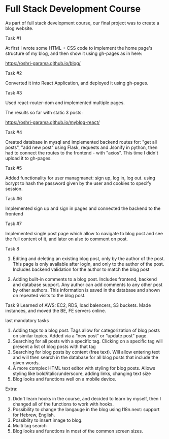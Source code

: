 # Full Stack Development Course


As part of full stack development course, our final project was to create a blog website.

Task #1

At first I wrote some HTML + CSS code to implement the home page's structure of my blog, and then show it using gh-pages as in here:

https://oshri-garama.github.io/blog/

Task #2 

Converted it into React Application, and deployed it using gh-pages.

Task #3

Used react-router-dom and implemented multiple pages.

The results so far with static 3 posts: 

https://oshri-garama.github.io/myblog-react/

Task #4

Created database in mysql and implemented backend routes for: "get all posts", "add new post" using Flask, requests and Jsonify in python,
then had to connect the routes to the frontend - with "axios".
This time I didn't upload it to gh-pages.

Task #5

Added functionality for user managmanet: sign up, log in, log out.
using bcrypt to hash the password given by the user and cookies to specify session.

Task #6

Implemented sign up and sign in pages and connected the backend to the frontend

Task #7

Implemented single post page which allow to navigate to blog post and see the full content of it, and later on also to comment on post.

Task 8 

1. Editing and deleting an existing blog post, only by the author of the post. This page is only available after login, and only to the author of the post. Includes backend validation for the author to match the blog post

2. Adding built-in comments to a blog post. Includes frontend, backend and database support. Any author can add comments to any other post by other authors. This information is saved in the database and shown on repeated visits to the blog post.

Task 9
Learned of AWS: EC2, RDS, load balencers, S3 buckets. Made instances, and moved the BE, FE servers online. 

last mandatory tasks

1. Adding tags to a blog post. Tags allow for categorization of blog posts on similar topics. Added via a “new post” or “update post” page.
2. Searching for all posts with a specific tag. Clicking on a specific tag will present a list of blog posts with that tag
3. Searching for blog posts by content (free text). Will allow entering text and will then search in the database for all blog posts that include the given words.
4. A more complex HTML text editor with styling for blog posts. Allows styling like bold/italic/underscore, adding links, changing text size
5. Blog looks and functions well on a mobile device. 

Extra:
1. Didn't learn hooks in the course, and decided to learn by myself, then I changed all of the functions to work with hooks.
2. Possibility to change the langauge in the blog using I18n.next: support for Hebrew, English.
3. Possiblity to insert image to blog.
4. Multi tag search
5. Blog looks and functions in most of the common screen sizes.







